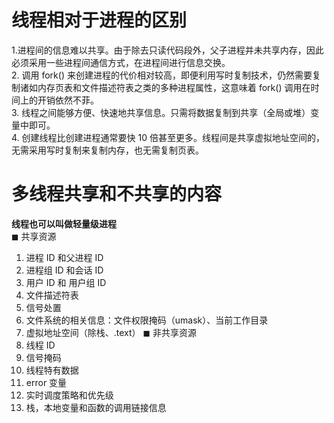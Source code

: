 # 线程相对于进程的区别
1.进程间的信息难以共享。由于除去只读代码段外，父子进程并未共享内存，因此必须采用一些进程间通信方式，在进程间进行信息交换。  
2. 调用 fork() 来创建进程的代价相对较高，即便利用写时复制技术，仍然需要复制诸如内存页表和文件描述符表之类的多种进程属性，这意味着 fork() 调用在时间上的开销依然不菲。  
3. 线程之间能够方便、快速地共享信息。只需将数据复制到共享（全局或堆）变量中即可。  
4. 创建线程比创建进程通常要快 10 倍甚至更多。线程间是共享虚拟地址空间的，无需采用写时复制来复制内存，也无需复制页表。  

# 多线程共享和不共享的内容
**线程也可以叫做轻量级进程**  
◼ 共享资源
1. 进程 ID 和父进程 ID
2. 进程组 ID 和会话 ID
3. 用户 ID 和 用户组 ID
4. 文件描述符表
5. 信号处置
6. 文件系统的相关信息：文件权限掩码（umask）、当前工作目录
7. 虚拟地址空间（除栈、.text） 
◼ 非共享资源
1. 线程 ID
2. 信号掩码
3. 线程特有数据
4. error 变量
5. 实时调度策略和优先级
6. 栈，本地变量和函数的调用链接信息
```
